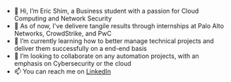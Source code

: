 - 👋 Hi, I’m Eric Shim, a Business student with a passion for Cloud Computing and Network Security 
- 👀 As of now, I've delivere tangile results through internships at Palo Alto Networks, CrowdStrike, and PwC
- 🌱 I’m currently learning how to better manage technical projects and deliver them successfully on a end-end basis
- 💞️ I’m looking to collaborate on any automation projects, with an emphasis on Cybersecurity or the cloud
- 📫 You can reach me on [LinkedIn]([url](https://www.linkedin.com/in/ericgshim/))

<!---
ViceCapital/ViceCapital is a ✨ special ✨ repository because its `README.md` (this file) appears on your GitHub profile.
You can click the Preview link to take a look at your changes.
--->
